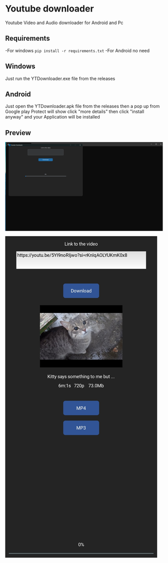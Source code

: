 # Youtube downloader

Youtube Video and Audio downloader for Android and Pc

## Requirements
-For windows
    `pip install -r requirements.txt` 
-For Android
    no need

## Windows

Just run the YTDownloader.exe file from the releases

## Android

Just open the YTDownloader.apk file from the releases then a pop up from 
Google play Protect will show click "more details" then click "install anyway" 
and your Application will be installed

## Preview

![Screenshot](Data/windows_screenshot.png)
   
   





![Screenshot](Data/android_screenshot.jpg)